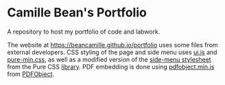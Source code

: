# Camille Bean's Portfolio
A repository to host my portfolio of code and labwork.

The website at <https://beancamille.github.io/portfolio> uses some files from external developers. CSS styling of the page and side menu uses [ui.js](../blob/master/js/pure/ui.js) and [pure-min.css](https://unpkg.com/purecss@2.0.3/build/pure-min.css), as well as a modified version of the [side-menu stylesheet](https://github.com/pure-css/pure/blob/master/site/static/layouts/side-menu/styles.css) from the Pure CSS [library](https://purecss.io/). PDF embedding is done using [pdfobject.min.js](../blob/master/js/pdfobject.min.js) from [PDFObject](https://pdfobject.com/).
